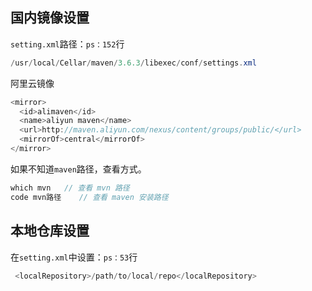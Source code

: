 ## 国内镜像设置

`setting.xml`路径：`ps：152`行
```java
/usr/local/Cellar/maven/3.6.3/libexec/conf/settings.xml
```

阿里云镜像
```java
<mirror>
  <id>alimaven</id>
  <name>aliyun maven</name>
  <url>http://maven.aliyun.com/nexus/content/groups/public/</url>
  <mirrorOf>central</mirrorOf>        
</mirror>
```

如果不知道`maven`路径，查看方式。
```java
which mvn   // 查看 mvn 路径
code mvn路径    // 查看 maven 安装路径
```

## 本地仓库设置

在`setting.xml`中设置：`ps：53`行
```java
 <localRepository>/path/to/local/repo</localRepository>
```